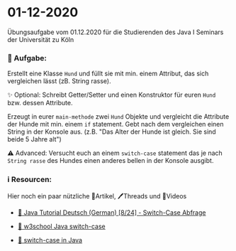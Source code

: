 # 01-12-2020

Übungsaufgabe vom 01.12.2020 für die Studierenden des Java I Seminars der Universität zu Köln


### 📝 Aufgabe:

Erstellt eine Klasse ```Hund``` und füllt sie mit min. einem Attribut, das sich vergleichen lässt (zB. String rasse).

✨ Optional: Schreibt Getter/Setter und einen Konstruktor für euren ```Hund``` bzw. dessen Attribute.

Erzeugt in eurer ```main-methode``` zwei ```Hund``` Objekte und vergleicht die Attribute der Hunde mit min. einem ```if``` statement.
Gebt nach dem vergleichen einen String in der Konsole aus. (z.B. "Das Alter der Hunde ist gleich. Sie sind beide 5 Jahre alt")

⚠️ Advanced: Versucht euch an einem ```switch-case``` statement das je nach ```String rasse``` des Hundes einen anderes bellen in der Konsole ausgibt.





### ℹ️ Resourcen:
Hier noch ein paar nützliche 📃Artikel, 🖊️Threads und 🎥Videos

- [🎥 Java Tutorial Deutsch (German) [8/24] - Switch-Case Abfrage](https://www.youtube.com/watch?v=HKz6KDjSllg&ab_channel=ProgrammierenStarten)

- [📃 w3school Java switch-case](https://www.w3schools.com/java/java_switch.asp)

- [📃 switch-case in Java](https://javabeginners.de/Schleifen_und_Verzweigungen/switch_-case_-Verzweigung.php)

